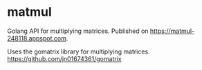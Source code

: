 # matmul
Golang API for multiplying matrices. Published on https://matmul-248118.appspot.com. 

Uses the gomatrix library for multiplying matrices. https://github.com/jn01674361/gomatrix
